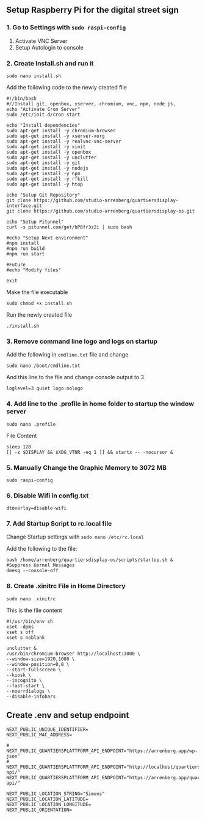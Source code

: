 
## Setup Raspberry Pi for the digital street sign
### 1. Go to Settings with `sudo raspi-config`
   1. Activate VNC Server
   2. Setup Autologin to console
### 2. Create Install.sh and run it
    sudo nano install.sh

Add the following code to the newly created file

    #!/bin/bash
    #//Install git, openbox, xserver, chromium, vnc, npm, node js,
    echo "Activate Cron Server"
    sudo /etc/init.d/cron start

    echo "Install dependencies"
    sudo apt-get install -y chromium-browser
    sudo apt-get install -y xserver-xorg
    sudo apt-get install -y realvnc-vnc-server
    sudo apt-get install -y xinit
    sudo apt-get install -y openbox
    sudo apt-get install -y unclutter
    sudo apt-get install -y git
    sudo apt-get install -y nodejs
    sudo apt-get install -y npm
    sudo apt-get install -y rfkill
    sudo apt-get install -y htop

    echo "Setup Git Repository"
    git clone https://github.com/studio-arrenberg/quartiersdisplay-interface.git
    git clone https://github.com/studio-arrenberg/quartiersdisplay-os.git

    echo "Setup Pitunnel"
    curl -s pitunnel.com/get/bP8fr3z2i | sudo bash

    #echo "Setup Next environment"
    #npm install
    #npm run build
    #npm run start

    #Future
    #echo "Modify files"

    exit 

Make the file executable
    
    sudo chmod +x install.sh

Run the newly created file
    
    ./install.sh


### 3. Remove command line logo and logs on startup
Add the following in `cmdline.txt` file and change 
    
    sudo nano /boot/cmdline.txt

And this line to the file and change console output to 3

    loglevel=3 quiet logo.nologo

### 4. Add line to the .profile in home folder to startup the window server
    sudo nano .profile

File Content

    sleep 120
    [[ -z $DISPLAY && $XDG_VTNR -eq 1 ]] && startx -- -nocursor &


### 5. Manually Change the Graphic Memory to 3072 MB
    sudo raspi-config

### 6. Disable Wifi in config.txt
    dtoverlay=disable-wifi
### 7. Add Startup Script to rc.local file
Change Startup settings with `sudo nano /etc/rc.local`
    
Add the following to the file:

    bash /home/arrenberg/quartiersdisplay-os/scripts/startup.sh &
    #Suppress Kernel Messages
    dmesg --console-off

### 8. Create .xinitrc File in Home Directory
    sudo nano .xinitrc

This is the file content

    #!/usr/bin/env sh
    xset -dpms
    xset s off
    xset s noblank

    unclutter &
    /usr/bin/chromium-browser http://localhost:3000 \
    --window-size=1920,1080 \
    --window-position=0,0 \
    --start-fullscreen \
    --kiosk \
    --incognito \
    --fast-start \
    --noerrdialogs \
    --disable-infobars


## Create .env and setup endpoint
    NEXT_PUBLIC_UNIQUE_IDENTIFIER=
    NEXT_PUBLIC_MAC_ADDRESS=

    # NEXT_PUBLIC_QUARTIERSPLATTFORM_API_ENDPOINT="https://arrenberg.app/wp-json"
    # NEXT_PUBLIC_QUARTIERSPLATTFORM_API_ENDPOINT="http://localhost/quartiersplattform/quartiersdisplay-api/"
    NEXT_PUBLIC_QUARTIERSPLATTFORM_API_ENDPOINT="https://arrenberg.app/quartiersdisplay-api/"

    NEXT_PUBLIC_LOCATION_STRING="Simons"
    NEXT_PUBLIC_LOCATION_LATITUDE=
    NEXT_PUBLIC_LOCATION_LONGITUDE=
    NEXT_PUBLIC_ORIENTATION=

